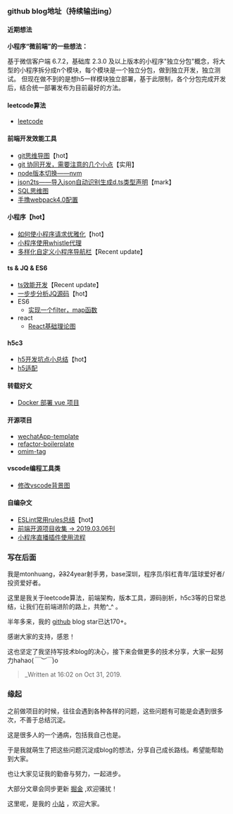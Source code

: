 ### github blog地址（持续输出ing）

#### 近期想法
**小程序“微前端”的一些想法：**

基于微信客户端 6.7.2，基础库 2.3.0 及以上版本的小程序"独立分包"概念，将大型的小程序拆分成n个模块，每个模块是一个独立分包，做到独立开发，独立测试。
但现在做不到的是想h5一样模块独立部署，基于此限制，各个分包完成开发后，结合统一部署发布为目前最好的方法。

#### leetcode算法
- [leetcode](https://github.com/mtonhuang/blog/blob/master/leetcode/readme.md)

#### 前端开发效能工具
- [git思维导图](https://github.com/mtonhuang/bolg/tree/master/git_mindMap)【hot】
- [git 协同开发，需要注意的几个小点](https://github.com/mtonhuang/blog/blob/master/git_mindMap/git.md)【实用】
- [node版本切换——nvm](https://github.com/mtonhuang/blog/blob/master/packages/node/node.md)
- [json2ts——导入json自动识别生成d.ts类型声明](http://json2ts.com/)【mark】
- [SQL思维图](https://github.com/mtonhuang/blog/blob/master/images/SQL.png)
- [手撸webpack4.0配置](https://github.com/mtonhuang/Multiple-page-boilerplate)

#### 小程序【hot】
- [如何使小程序请求优雅化](https://github.com/mtonhuang/blog/blob/master/packages/promise-mini/we-request.md)【hot】
- [小程序使用whistle代理](https://github.com/mtonhuang/blog/blob/master/packages/whistle-for-miniprogram/%E5%B0%8F%E7%A8%8B%E5%BA%8F%E4%BD%BF%E7%94%A8whistle%E4%BB%A3%E7%90%86.md)
- [多样化自定义小程序导航栏](https://github.com/mtonhuang/navbar-for-wxapp)【Recent update】

#### ts & JQ & ES6
- [ts效能开发](https://github.com/mtonhuang/blog/blob/master/packages/ts/ts-detail.md)【Recent update】
- [一步步分析JQ源码](https://github.com/mtonhuang/bolg/tree/master/analysis_jq)【hot】
- ES6
  - [实现一个filter，map函数](https://github.com/mtonhuang/blog/tree/master/packages/filter%26%26map%26%26reduce)
- react
  - [React基础理论图](https://github.com/mtonhuang/bolg/tree/master/React/basic_theory)

#### h5c3
- [h5开发坑点小总结](https://github.com/mtonhuang/bolg/tree/master/h5)【hot】
- [h5适配](https://github.com/mtonhuang/bolg/tree/master/h5/h5_adaptation)

#### 转载好文
- [Docker 部署 vue 项目](https://juejin.cn/post/6844903837774397447#comment)

#### 开源项目
- [wechatApp-template](https://github.com/mtonhuang/wechatApp-template)
- [refactor-boilerplate](https://github.com/mtonhuang/refactor-boilerplate)
- [omim-tag](https://github.com/Tencent/omi/tree/master/packages/omim/src/tag)

#### vscode编程工具类
- [修改vscode背景图](https://github.com/mtonhuang/blog/tree/master/vscode/background)

#### 自编杂文
- [ESLint常用rules总结](https://github.com/mtonhuang/bolg/tree/master/ESLint_rules)【hot】
- [前端开源项目收集 -> 2019.03.06刊](https://github.com/mtonhuang/bolg/tree/master/collect)
- [小程序直播插件使用流程](https://github.com/mtonhuang/blog/blob/master/packages/live-miniprogram/live-miniprogram.md)

### 写在后面

我是mtonhuang，~~23~~24year射手男，base深圳，程序员/斜杠青年/篮球爱好者/投资爱好者。

这里是我关于leetcode算法，前端架构，版本工具，源码剖析，h5c3等的日常总结，让我们在前端进阶的路上，共勉^_^ 。

半年多来，我的 [github](https://github.com/mtonhuang/bolg) blog star已达170+。

感谢大家的支持，感恩！ 

这也坚定了我坚持写技术blog的决心，接下来会做更多的技术分享，大家一起努力hahao(*￣︶￣*)o  

> _Written at 16:02 on Oct 31, 2019.
### 缘起 

之前做项目的时候，往往会遇到各种各样的问题，这些问题有可能是会遇到很多次，不善于总结沉淀。

这是很多人的一个通病，包括我自己也是。

于是我就萌生了把这些问题沉淀成blog的想法，分享自己成长路线。希望能帮助到大家。

也让大家见证我的勤奋与努力，一起进步。

大部分文章会同步更新 [掘金](https://juejin.im/user/5b3ba41af265da0f4734f926/posts) ,欢迎骚扰！

这里呢，是我的 [小站](http://huangmiantong.cn/) ，欢迎大家。

